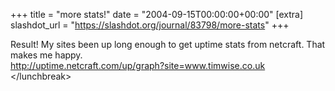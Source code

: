 +++
title = "more stats!"
date = "2004-09-15T00:00:00+00:00"
[extra]
slashdot_url = "https://slashdot.org/journal/83798/more-stats"
+++

<p>Result! My sites been up long enough to get uptime stats from netcraft. That makes me happy.<br><a href="http://uptime.netcraft.com/up/graph?site=www.timwise.co.uk">http://uptime.netcraft.com/up/graph?site=www.timwise.co.uk</a><br>&lt;/lunchbreak&gt;</p>


